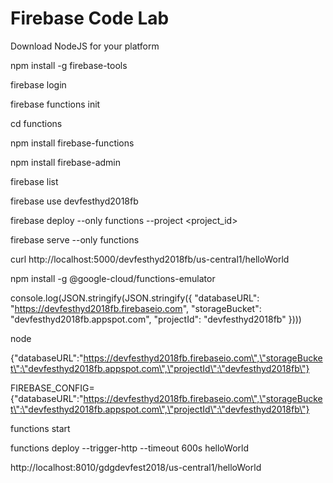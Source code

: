 # Firebase Code Lab 

Download NodeJS for your platform 

npm install -g firebase-tools

firebase login

firebase functions init 

cd functions 

npm install firebase-functions

npm install firebase-admin

firebase list

firebase use devfesthyd2018fb

firebase deploy --only functions --project <project_id>

firebase serve --only functions


curl http://localhost:5000/devfesthyd2018fb/us-central1/helloWorld

npm install -g @google-cloud/functions-emulator

console.log(JSON.stringify(JSON.stringify({
  "databaseURL": "https://devfesthyd2018fb.firebaseio.com",
  "storageBucket": "devfesthyd2018fb.appspot.com",
  "projectId": "devfesthyd2018fb"
})))


node

{\"databaseURL\":\"https://devfesthyd2018fb.firebaseio.com\",\"storageBucket\":\"devfesthyd2018fb.appspot.com\",\"projectId\":\"devfesthyd2018fb\"}


 FIREBASE_CONFIG={\"databaseURL\":\"https://devfesthyd2018fb.firebaseio.com\",\"storageBucket\":\"devfesthyd2018fb.appspot.com\",\"projectId\":\"devfesthyd2018fb\"}

functions start 

functions deploy --trigger-http --timeout 600s  helloWorld

http://localhost:8010/gdgdevfest2018/us-central1/helloWorld 